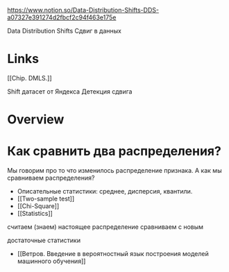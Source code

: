
https://www.notion.so/Data-Distribution-Shifts-DDS-a07327e391274d2fbcf2c94f463e175e

Data Distribution Shifts
Сдвиг в данных

# Links

[[Chip. DMLS.]]

Shift датасет от Яндекса
Детекция сдвига

# Overview



# Как сравнить два распределения?

Мы говорим про то что изменилось распределение признака. А как мы сравниваем распределения?
- Описательные статистики: среднее, дисперсия, квантили.
- [[Two-sample test]]
- [[Chi-Square]]
- [[Statistics]]


считаем (знаем) настоящее распределение
сравниваем с новым

достаточные статистики
- [[Ветров. Введение в вероятностный язык построения моделей машинного обучения]]